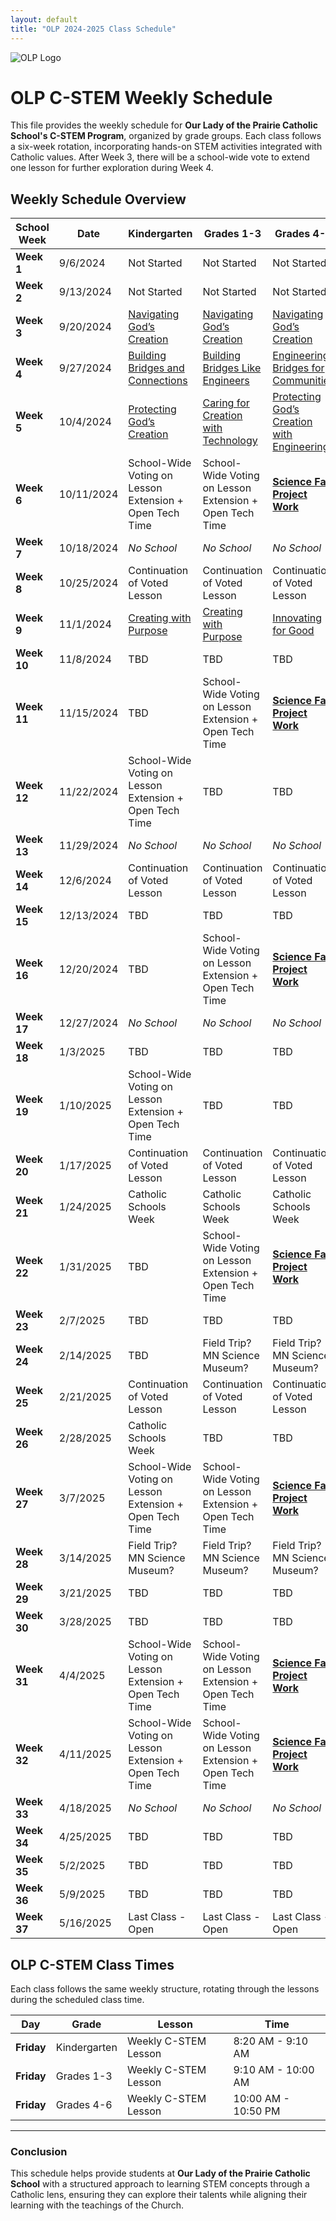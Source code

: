 ```yaml
---
layout: default
title: "OLP 2024-2025 Class Schedule"
---
```


![OLP Logo](https://school.ourladyoftheprairie.com/wp-content/uploads/2017/07/logo.png)


# OLP C-STEM Weekly Schedule

This file provides the weekly schedule for **Our Lady of the Prairie Catholic School's C-STEM Program**, organized by grade groups. Each class follows a six-week rotation, incorporating hands-on STEM activities integrated with Catholic values. After Week 3, there will be a school-wide vote to extend one lesson for further exploration during Week 4.

## Weekly Schedule Overview

| **School Week** | **Date**     | **Kindergarten**                                                                                                                      | **Grades 1-3**                                                                                                                              | **Grades 4-6**                                                                                                                                            |
|-----------------|--------------|--------------------------------------------------------------------------------------------------------------------------------------|---------------------------------------------------------------------------------------------------------------------------------------------|----------------------------------------------------------------------------------------------------------------------------------------------------------|
| **Week 1**      | 9/6/2024     | Not Started                                                                                                                          | Not Started                                                                                                                                 | Not Started                                                                                                                                               |
| **Week 2**      | 9/13/2024    | Not Started                                                                                                                          | Not Started                                                                                                                                 | Not Started                                                                                                                                               |
| **Week 3**      | 9/20/2024    | [Navigating God’s Creation](/LessonPlans/Kindergarten/Kindergarten_Navigating_Gods_Creation.)                                             | [Navigating God’s Creation](/LessonPlans/Grades1-3/Grades1-3_Navigating_Gods_Creation.)                                                       | [Navigating God’s Creation ](/LessonPlans/Grades4-6/Grades4-6_Navigating_Gods_Creation.)                             |
| **Week 4**      | 9/27/2024    | [Building Bridges and Connections](/LessonPlans/Kindergarten/Kindergarten_Building_Bridges_and_Connections.)                            | [Building Bridges Like Engineers](/LessonPlans/Grades1-3/Grades1-3_Building_Bridges_Like_Engineers.)                                         | [Engineering Bridges for Communities](/LessonPlans/Grades4-6/Grades4-6_Engineering_Bridges_for_Communities.)                                               |
| **Week 5**      | 10/4/2024    | [Protecting God’s Creation](/LessonPlans/Kindergarten/Kindergarten_Protecting_Gods_Creation.)                                             | [Caring for Creation with Technology](/LessonPlans/Grades1-3/Grades1-3_Caring_for_Creation_with_Technology.)                              | [Protecting God’s Creation with Engineering](/LessonPlans/Grades4-6/Grades4-6_Protecting_Gods_Creation.)                              |
| **Week 6**      | 10/11/2024   | School-Wide Voting on Lesson Extension + Open Tech Time                                                                               | School-Wide Voting on Lesson Extension + Open Tech Time                                                                                      | [**Science Fair Project Work** ](/Resources/Big_Bang_Catholic_STEM_Fair.)                                                                                                                                    |
| **Week 7**      | 10/18/2024   | *No School*                                                                                                                            | *No School*                                                                                                                                   | *No School*                                                                                                                                                 |
| **Week 8**      | 10/25/2024   | Continuation of Voted Lesson                                                                                                          | Continuation of Voted Lesson                                                                                                                 | Continuation of Voted Lesson                                                                                                                              |
| **Week 9**      | 11/1/2024    | [Creating with Purpose](/LessonPlans/Kindergarten/Kindergarten_Creating_with_Purpose.)                                                     | [Creating with Purpose](/LessonPlans/Grades1-3/Grades1-3_Creating_with_Purpose.)                                                              | [Innovating for Good](/LessonPlans/Grades4-6/Grades4-6_Innovating_for_Good.)                                                                                |
| **Week 10**     | 11/8/2024    | TBD                                                                                                                                  | TBD                                                                                                                                         | TBD                                                                                                                                                       |
| **Week 11**     | 11/15/2024   | TBD                                                                                                                                  | School-Wide Voting on Lesson Extension + Open Tech Time                                                                                      | [**Science Fair Project Work** ](/Resources/Big_Bang_Catholic_STEM_Fair.)                                                                                                                                    |
| **Week 12**     | 11/22/2024   | School-Wide Voting on Lesson Extension + Open Tech Time                                                                               | TBD                                                                                                                                         | TBD                                                                                                                                                       |
| **Week 13**     | 11/29/2024   | *No School*                                                                                                                            | *No School*                                                                                                                                   | *No School*                                                                                                                                                 |
| **Week 14**     | 12/6/2024    | Continuation of Voted Lesson                                                                                                          | Continuation of Voted Lesson                                                                                                                 | Continuation of Voted Lesson                                                                                                                              |
| **Week 15**     | 12/13/2024   | TBD                                                                                                                                  | TBD                                                                                                                                         | TBD                                                                                                                                                       |
| **Week 16**     | 12/20/2024   | TBD                                                                                                                                  | School-Wide Voting on Lesson Extension + Open Tech Time                                                                                      | [**Science Fair Project Work** ](/Resources/Big_Bang_Catholic_STEM_Fair.)                                                                                                                                    |
| **Week 17**     | 12/27/2024   | *No School*                                                                                                                            | *No School*                                                                                                                                   | *No School*                                                                                                                                                 |
| **Week 18**     | 1/3/2025     | TBD                                                                                                                                  | TBD                                                                                                                                         | TBD                                                                                                                                                       |
| **Week 19**     | 1/10/2025    | School-Wide Voting on Lesson Extension + Open Tech Time                                                                               | TBD                                                                                                                                         | TBD                                                                                                                                                       |
| **Week 20**     | 1/17/2025    | Continuation of Voted Lesson                                                                                                          | Continuation of Voted Lesson                                                                                                                 | Continuation of Voted Lesson                                                                                                                              |
| **Week 21**     | 1/24/2025    | Catholic Schools Week                                                                                                                | Catholic Schools Week                                                                                                                       | Catholic Schools Week                                                                                                                                    |
| **Week 22**     | 1/31/2025    | TBD                                                                                                                                  | School-Wide Voting on Lesson Extension + Open Tech Time                                                                                      | [**Science Fair Project Work** ](/Resources/Big_Bang_Catholic_STEM_Fair.)                                                                                                                                    |
| **Week 23**     | 2/7/2025     | TBD                                                                                                                                  | TBD                                                                                                                                         | TBD                                                                                                                                                       |
| **Week 24**     | 2/14/2025    | TBD                                                                                                                                  | Field Trip? MN Science Museum?                                                                                                               | Field Trip? MN Science Museum?                                                                                                                            |
| **Week 25**     | 2/21/2025    | Continuation of Voted Lesson                                                                                                          | Continuation of Voted Lesson                                                                                                                 | Continuation of Voted Lesson                                                                                                                              |
| **Week 26**     | 2/28/2025    | Catholic Schools Week                                                                                                                | TBD                                                                                                                                         | TBD                                                                                                                                                       |
| **Week 27**     | 3/7/2025     | School-Wide Voting on Lesson Extension + Open Tech Time                                                                               | School-Wide Voting on Lesson Extension + Open Tech Time                                                                                      | [**Science Fair Project Work** ](/Resources/Big_Bang_Catholic_STEM_Fair.)                                                                                                                                    |
| **Week 28**     | 3/14/2025    | Field Trip? MN Science Museum?                                                                                                        | Field Trip? MN Science Museum?                                                                                                               | Field Trip? MN Science Museum?                                                                                                                            |
| **Week 29**     | 3/21/2025    | TBD                                                                                                                                  | TBD                                                                                                                                         | TBD                                                                                                                                                       |
| **Week 30**     | 3/28/2025    | TBD                                                                                                                                  | TBD                                                                                                                                         | TBD                                                                                                                                                       |
| **Week 31**     | 4/4/2025     | School-Wide Voting on Lesson Extension + Open Tech Time                                                                               | School-Wide Voting on Lesson Extension + Open Tech Time                                                                                      |  [**Science Fair Project Work** ](/Resources/Big_Bang_Catholic_STEM_Fair.)                                                                                                                                    |
| **Week 32**     | 4/11/2025    | School-Wide Voting on Lesson Extension + Open Tech Time                                                                               | School-Wide Voting on Lesson Extension + Open Tech Time                                                                                      |  [**Science Fair Project Work** ](/Resources/Big_Bang_Catholic_STEM_Fair.)                                                                                                                   |
| **Week 33**     | 4/18/2025    | *No School*                                                                                                                            | *No School*                                                                                                                                   | *No School*                                                                                                                                                 |
| **Week 34**     | 4/25/2025    | TBD                                                                                                                                  | TBD                                                                                                                                         | TBD                                                                                                                                                       |
| **Week 35**     | 5/2/2025     | TBD                                                                                                                                  | TBD                                                                                                                                         | TBD                                                                                                                                                       |
| **Week 36**     | 5/9/2025     | TBD                                                                                                                                  | TBD                                                                                                                                         | TBD                                                                                                                                                       |
| **Week 37**     | 5/16/2025    | Last Class - Open                                                                                                                    | Last Class - Open                                                                                                                            | Last Class - Open                                                                                                                                        |

## OLP C-STEM Class Times

Each class follows the same weekly structure, rotating through the lessons during the scheduled class time. 

| **Day**       | **Grade**     | **Lesson**                                | **Time**      |
|---------------|---------------|-------------------------------------------|---------------|
| **Friday**    | Kindergarten    | Weekly C-STEM Lesson                      | 8:20 AM - 9:10 AM |
| **Friday**   | Grades 1-3    | Weekly C-STEM Lesson                      | 9:10 AM - 10:00 AM |
| **Friday** | Grades 4-6     | Weekly C-STEM Lesson                      | 10:00 AM - 10:50 PM |

---

### Conclusion

This schedule helps provide students at **Our Lady of the Prairie Catholic School** with a structured approach to learning STEM concepts through a Catholic lens, ensuring they can explore their talents while aligning their learning with the teachings of the Church.
